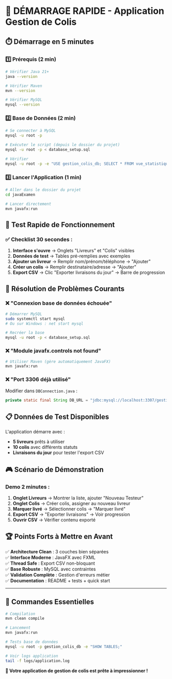 # 🚀 DÉMARRAGE RAPIDE - Application Gestion de Colis

## ⏱️ Démarrage en 5 minutes

### 1️⃣ **Prérequis (2 min)**
```bash
# Vérifier Java 21+
java --version

# Vérifier Maven
mvn --version

# Vérifier MySQL
mysql --version
```

### 2️⃣ **Base de Données (2 min)**
```bash
# Se connecter à MySQL
mysql -u root -p

# Exécuter le script (depuis le dossier du projet)
mysql -u root -p < database_setup.sql

# Vérifier
mysql -u root -p -e "USE gestion_colis_db; SELECT * FROM vue_statistiques;"
```

### 3️⃣ **Lancer l'Application (1 min)**
```bash
# Aller dans le dossier du projet
cd javaExamen

# Lancer directement
mvn javafx:run
```

## 🎯 **Test Rapide de Fonctionnement**

### ✅ **Checklist 30 secondes :**
1. **Interface s'ouvre** → Onglets "Livreurs" et "Colis" visibles
2. **Données de test** → Tables pré-remplies avec exemples
3. **Ajouter un livreur** → Remplir nom/prénom/téléphone → "Ajouter"
4. **Créer un colis** → Remplir destinataire/adresse → "Ajouter" 
5. **Export CSV** → Clic "Exporter livraisons du jour" → Barre de progression

## 🔧 **Résolution de Problèmes Courants**

### ❌ **"Connexion base de données échouée"**
```bash
# Démarrer MySQL
sudo systemctl start mysql
# Ou sur Windows : net start mysql

# Recréer la base
mysql -u root -p < database_setup.sql
```

### ❌ **"Module javafx.controls not found"**
```bash
# Utiliser Maven (gère automatiquement JavaFX)
mvn javafx:run
```

### ❌ **"Port 3306 déjà utilisé"**
Modifier dans `DBConnection.java` :
```java
private static final String DB_URL = "jdbc:mysql://localhost:3307/gestion_colis_db";
```

## 📋 **Données de Test Disponibles**

L'application démarre avec :
- **5 livreurs** prêts à utiliser
- **10 colis** avec différents statuts
- **Livraisons du jour** pour tester l'export CSV

## 🎮 **Scénario de Démonstration**

### **Demo 2 minutes :**
1. **Onglet Livreurs** → Montrer la liste, ajouter "Nouveau Testeur"
2. **Onglet Colis** → Créer colis, assigner au nouveau livreur
3. **Marquer livré** → Sélectionner colis → "Marquer livré"
4. **Export CSV** → "Exporter livraisons" → Voir progression
5. **Ouvrir CSV** → Vérifier contenu exporté

## 🏆 **Points Forts à Mettre en Avant**

✅ **Architecture Clean** : 3 couches bien séparées  
✅ **Interface Moderne** : JavaFX avec FXML  
✅ **Thread Safe** : Export CSV non-bloquant  
✅ **Base Robuste** : MySQL avec contraintes  
✅ **Validation Complète** : Gestion d'erreurs métier  
✅ **Documentation** : README + tests + quick start  

---

## 🎯 **Commandes Essentielles**

```bash
# Compilation
mvn clean compile

# Lancement
mvn javafx:run

# Tests base de données
mysql -u root -p gestion_colis_db -e "SHOW TABLES;"

# Voir logs application
tail -f logs/application.log
```

**🎊 Votre application de gestion de colis est prête à impressionner !**